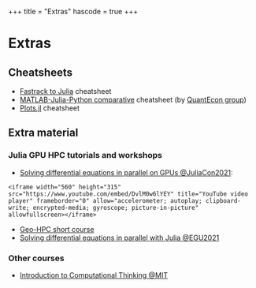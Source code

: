 +++
title = "Extras"
hascode = true
+++

# Extras

<!-- \toc -->

## Cheatsheets

- [Fastrack to Julia](https://juliadocs.github.io/Julia-Cheat-Sheet/) cheatsheet
- [MATLAB-Julia-Python comparative](https://cheatsheets.quantecon.org/) cheatsheet (by [QuantEcon group](https://quantecon.org/))
- [Plots.jl](https://github.com/sswatson/cheatsheets/blob/master/plotsjl-cheatsheet.pdf) cheatsheet

## Extra material 

### Julia GPU HPC tutorials and workshops

- [Solving differential equations in parallel on GPUs @JuliaCon2021](https://github.com/luraess/parallel-gpu-workshop-JuliaCon21):
 
~~~
<iframe width="560" height="315" src="https://www.youtube.com/embed/DvlM0w6lYEY" title="YouTube video player" frameborder="0" allow="accelerometer; autoplay; clipboard-write; encrypted-media; gyroscope; picture-in-picture" allowfullscreen></iframe>
~~~

- [Geo-HPC short course](https://github.com/luraess/geo-hpc-course)
- [Solving differential equations in parallel with Julia @EGU2021](https://github.com/luraess/julia-parallel-course-EGU21)


### Other courses

- [Introduction to Computational Thinking @MIT](https://computationalthinking.mit.edu/Spring21/)
